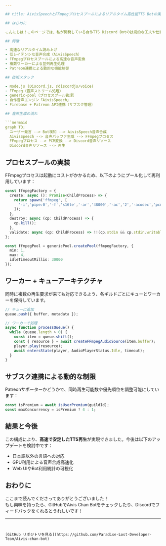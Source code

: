 ```yaml
---

## title: AivisSpeechとFFmpegプロセスプールによるリアルタイム高性能TTS Botの実現

## はじめに

こんにちは！このページでは、私が開発している自作TTS Discord Botの技術的な工夫や仕組みを紹介します。最近では、VOICEVOXを使った読み上げBotがよく見られますが、それを遥かに超える性能と柔軟性を目指して設計しました。

## 特徴

- 高速なリアルタイム読み上げ
- 低レイテンシな音声合成（AivisSpeech）
- FFmpegプロセスプールによる高速な音声変換
- 複数ワーカーによる並列再生処理
- Patreon連携による動的な機能制御

## 技術スタック

- Node.js (Discord.js, @discordjs/voice)
- FFmpeg（音声ストリーム処理）
- generic-pool（プロセスプール管理）
- 自作音声エンジン「AivisSpeech」
- Firebase + Patreon API連携（サブスク管理）

## 音声生成の流れ

```mermaid
graph TD;
  ユーザー発言 --> Bot検知 --> AivisSpeech音声合成
  AivisSpeech --> 音声バッファ生成 --> FFmpegプロセス
  FFmpegプロセス --> PCM変換 --> Discord音声リソース
  Discord音声リソース --> 再生
```

## プロセスプールの実装

FFmpegプロセスは起動にコストがかかるため、以下のようにプール化して再利用しています：

```ts
const ffmpegFactory = {
  create: async (): Promise<ChildProcess> => {
    return spawn('ffmpeg', [
      '-i','pipe:0','-f','s16le','-ar','48000','-ac','2','-acodec','pcm_s16le','pipe:1'
    ]);
  },
  destroy: async (cp: ChildProcess) => {
    cp.kill();
  },
  validate: async (cp: ChildProcess) => !!(cp.stdin && cp.stdin.writable && cp.stdout && cp.stdout.readable)
};

const ffmpegPool = genericPool.createPool(ffmpegFactory, {
  min: 1,
  max: 4,
  idleTimeoutMillis: 30000
});
```

## ワーカー + キューアーキテクチャ

同時に複数の再生要求が来ても対応できるよう、各ギルドごとにキューとワーカーを保持しています。

```ts
// キューに追加
queue.push({ buffer, metadata });

// ワーカーで処理
async function processQueue() {
  while (queue.length > 0) {
    const item = queue.shift();
    const { resource } = await createFFmpegAudioSource(item.buffer);
    player.play(resource);
    await entersState(player, AudioPlayerStatus.Idle, timeout);
  }
}
```

## サブスク連携による動的な制限

Patreonサポーターかどうかで、同時再生可能数や優先順位を調整可能にしています：

```ts
const isPremium = await isUserPremium(guildId);
const maxConcurrency = isPremium ? 4 : 1;
```

## 結果と今後

この構成により、**高速で安定したTTS再生**が実現できました。今後は以下のアップデートを検討中です：

- 日本語以外の言語への対応
- GPU利用による音声合成高速化
- Web UIやBot利用統計の可視化

## おわりに

ここまで読んでくださってありがとうございました！\
もし興味を持ったら、GitHubでAivis Chan Botをチェックしたり、Discordでフィードバックをくれるとうれしいです！

---
```


[GitHub リポジトリを見る](https://github.com/Paradise-Lost-Developer-Team/Aivis-chan-bot)